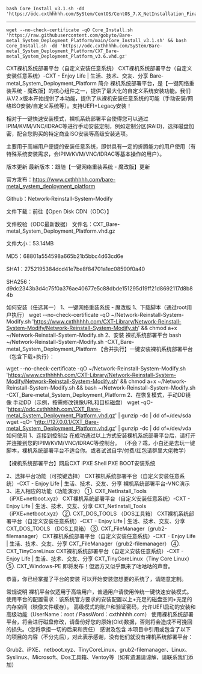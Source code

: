 ```
bash Core_Install_v3.1.sh -dd 'https://odc.cxthhhhh.com/SyStem/CentOS/CentOS_7.X_NetInstallation_Final_v9.2.vhd.gz'
```
----------------------------------------------------
```
wget --no-check-certificate -qO Core_Install.sh 'https://raw.githubusercontent.com/gobyto/Bare-metal_System_Deployment_Platform/main/Core_Install_v3.1.sh' && bash Core_Install.sh -dd 'https://odc.cxthhhhh.com/SyStem/Bare-metal_System_Deployment_Platform/CXT_Bare-metal_System_Deployment_Platform_v3.6.vhd.gz'
```
CXT裸机系统部署平台（自定义安装任意系统）
CXT裸机系统部署平台（自定义安装任意系统）-CXT - Enjoy Life | 生活、技术、交友、分享
Bare-metal_System_Deployment_Platform
简介
裸机系统部署平台，是【一键网络重装系统 - 魔改版】的核心组件之一，提供了最大化的自定义系统安装功能。我们从V2.x版本开始提供了本功能，提供了从裸机安装任意系统的可能（手动安装/网络ISO安装/自定义系统等）。支持UEFI+Legacy安装！

相对于一键快速安装模式，裸机系统部署平台使得您可以通过IPIM/KVM/VNC/IDRAC等进行手动安装定制，例如定制分区(RAID)，选择磁盘加密，配合您购买的特定商业ISO安装等高级安装选项。

主要用于高端用户便捷的安装任意系统，即供具有一定的折腾能力的用户使用（有特殊系统安装需求，会IPIM/KVM/VNC/IDRAC等基本操作的用户）。

版本更新
最新版本：跟随【一键网络重装系统 - 魔改版】更新

官方发布：https://www.cxthhhhh.com/bare-metal_system_deployment_platform

Github：Network-Reinstall-System-Modify

文件下载：前往【Open Disk CDN（ODC）】

文件校验（ODC最新数据）
文件名：CXT_Bare-metal_System_Deployment_Platform.vhd.gz

文件大小：53.14MB

MD5：68801a554598a665b21b5bbc4d63cd6e

SHA1：2752195384dcd41e7be8f84701a1ec08590f0a40

SHA256：d9dc2343b3d4c75f0a376ae40677e5c88dbde151295d19ff21d8692117d8b84b

如何安装（任选其一）
1、一键网络重装系统 - 魔改版
1、下载脚本（通过root用户执行）
wget --no-check-certificate -qO ~/Network-Reinstall-System-Modify.sh 'https://www.cxthhhhh.com/CXT-Library/Network-Reinstall-System-Modify/Network-Reinstall-System-Modify.sh' && chmod a+x ~/Network-Reinstall-System-Modify.sh
2、安装 裸机系统部署平台
bash ~/Network-Reinstall-System-Modify.sh -CXT_Bare-metal_System_Deployment_Platform
【合并执行】一键安装裸机系统部署平台（包含下载+执行）：

wget --no-check-certificate -qO ~/Network-Reinstall-System-Modify.sh 'https://www.cxthhhhh.com/CXT-Library/Network-Reinstall-System-Modify/Network-Reinstall-System-Modify.sh' && chmod a+x ~/Network-Reinstall-System-Modify.sh && bash ~/Network-Reinstall-System-Modify.sh -CXT_Bare-metal_System_Deployment_Platform
2、在恢复模式，手动DD镜像
手动DD（示例，按需修改镜像URL和目标磁盘）
wget -qO- 'https://odc.cxthhhhh.com/CXT_Bare-metal_System_Deployment_Platform.vhd.gz' | gunzip -dc | dd of=/dev/sda
wget -qO- 'http://127.0.0.1/CXT_Bare-metal_System_Deployment_Platform.vhd.gz' | gunzip -dc | dd of=/dev/vda
如何使用
1、连接到控制台
在成功通过以上方式安装裸机系统部署平台后，请打开并连接到您的IPIM/KVM/VNC/IDRAC等控制台。
（不会？乖，小白还是去玩一键脚本，裸机系统部署平台不适合你。或者试试自学/付费/红包请群里大佬教学）

【裸机系统部署平台】网启CXT iPXE Shell PXE BOOT安装系统

2、选择平台功能（可按键选择）
CXT裸机系统部署平台（自定义安装任意系统）-CXT - Enjoy Life | 生活、技术、交友、分享
裸机系统部署平台-VNC演示
3、进入相应的功能（功能演示）
①. CXT_NetInstall_Tools（iPXE+netboot.xyz）
CXT裸机系统部署平台（自定义安装任意系统）-CXT - Enjoy Life | 生活、技术、交友、分享
CXT_NetInstall_Tools（iPXE+netboot.xyz）
②. CXT_DOS_TOOLS （DOS工具箱）
CXT裸机系统部署平台（自定义安装任意系统）-CXT - Enjoy Life | 生活、技术、交友、分享
CXT_DOS_TOOLS （DOS工具箱）
③. CXT_FileManager（grub2-filemanager）
CXT裸机系统部署平台（自定义安装任意系统）-CXT - Enjoy Life | 生活、技术、交友、分享
CXT_FileManager（grub2-filemanager）
④. CXT_TinyCoreLinux
CXT裸机系统部署平台（自定义安装任意系统）-CXT - Enjoy Life | 生活、技术、交友、分享
CXT_TinyCoreLinux（Tiny Core Linux）
⑤. CXT_Windows-PE
即将发布！但远方又似乎飘来了咕咕咕的声音。

恭喜，你已经掌握了平台的安装
可以开始安装您想要的系统了，请随意定制。

常规说明
裸机平台仅适用于高端用户，普通用户请使用传统一键快速安装模式。
使用平台的配置需求：该系统官方要求的安装配置以上+充足的磁盘空间+充足的内存空间（映像文件缓存）。
高级模式的账户和验证密码，允许UEFI启动的安装和高级功能（UserName：root / PassWord：cxthhhhh.com）
使用裸机系统部署平台，将会进行磁盘修改，请备份好您的原始(Old)数据，否则将会造成不可挽回的损失。（您将承担一切的后果和责任）
感谢及包含
本项目中引用或包含了以下的项目的内容（不分先后），对此表示感谢，没有他们就没有裸机系统部署平台：

Grub2、iPXE、netboot.xyz、TinyCoreLinux、grub2-filemanager、Linux、Syslinux、Microsoft、Dos工具箱、Ventoy等（如有遗漏请谅解，请联系我们添加）
